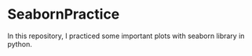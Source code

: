 # SeabornPractice
In this repository, I practiced some important plots with seaborn library in python.
